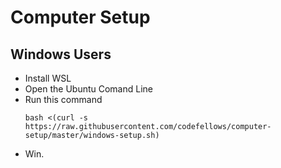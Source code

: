 # Computer Setup

## Windows Users

* Install WSL
* Open the Ubuntu Comand Line
* Run this command
    ```
    bash <(curl -s https://raw.githubusercontent.com/codefellows/computer-setup/master/windows-setup.sh)
    ```
* Win.

